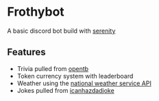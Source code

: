 # Frothybot
A basic discord bot build with [serenity](https://github.com/serenity-rs/serenity)

## Features
- Trivia pulled from [opentb](https://opentdb.com/)
- Token currency system with leaderboard
- Weather using the [national weather service API](https://www.weather.gov/documentation/services-web-api)
- Jokes pulled from [icanhazdadjoke](https://icanhazdadjoke.com/api)